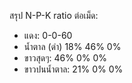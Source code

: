 สรุป N-P-K ratio ต่อเม็ด:
- แดง: 0-0-60
- น้ำตาล (ดำ) 18% 46% 0%
- ขาวสุดๆ: 46% 0% 0%
- ขาวปนน้ำตาล: 21% 0% 0%
